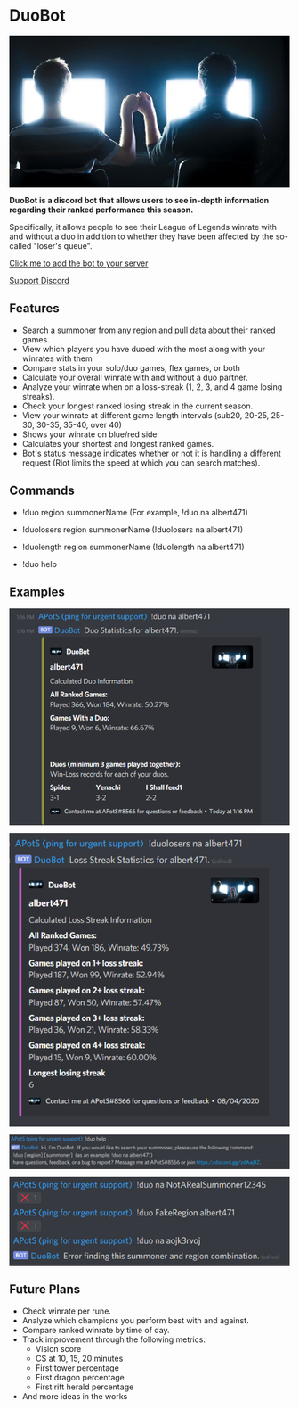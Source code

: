 # DuoBot

<img src="https://github.com/albert471/DuoBot/blob/master/Images/duo.jpg?raw=true" align="center"
     alt="Bot Profile Image">

**DuoBot is a discord bot that allows users to see in-depth information regarding their ranked performance this season.**

Specifically, it allows people to see their League of Legends winrate with and without a duo in addition to whether they have been affected by the so-called "loser's queue".

[Click me to add the bot to your server](https://discord.com/api/oauth2/authorize?client_id=733813002188357682&permissions=76864&scope=bot)

[Support Discord](https://discord.gg/zdAajBZ)

## Features
* Search a summoner from any region and pull data about their ranked games.
* View which players you have duoed with the most along with your winrates with them
* Compare stats in your solo/duo games, flex games, or both
* Calculate your overall winrate with and without a duo partner.
* Analyze your winrate when on a loss-streak (1, 2, 3, and 4 game losing streaks).
* Check your longest ranked losing streak in the current season.
* View your winrate at different game length intervals (sub20, 20-25, 25-30, 30-35, 35-40, over 40)
* Shows your winrate on blue/red side
* Calculates your shortest and longest ranked games.
* Bot's status message indicates whether or not it is handling a different request (Riot limits the speed at which you can search matches).

## Commands
* !duo region summonerName (For example, !duo na albert471) 

* !duolosers region summonerName (!duolosers na albert471)

* !duolength region summonerName (!duolength na albert471)

* !duo help

## Examples
<img src="https://github.com/albert471/DuoBot/blob/master/Images/example.png?raw=true" align="center" width="534"
     alt="Duo Lookup Example">
     
<img src="https://github.com/albert471/DuoBot/blob/master/Images/example%20losestreak.png?raw=true" align="center" width="534"
     alt="Duolosers Lookup Example">
     
<img src="https://github.com/albert471/DuoBot/blob/master/Images/example%20help.png?raw=true" align="center" width="534"
     alt="Help Example">
     
<img src="https://github.com/albert471/DuoBot/blob/master/Images/example%20errors.png?raw=true" align="center" width="534"
     alt="Error Example">
     
## Future Plans
* Check winrate per rune.
* Analyze which champions you perform best with and against.
* Compare ranked winrate by time of day.
* Track improvement through the following metrics:
  * Vision score
  * CS at 10, 15, 20 minutes
  * First tower percentage
  * First dragon percentage
  * First rift herald percentage
* And more ideas in the works
